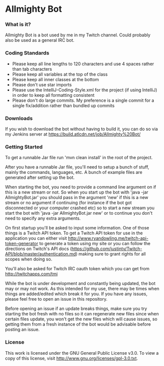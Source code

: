Allmighty Bot
====================================

### What is it?

Allmighty Bot is a bot used by me in my Twitch channel. Could probably also be used as a general IRC bot.

### Coding Standards

+ Please keep all line lengths to 120 characters and use 4 spaces rather than tab characters
+ Please keep all variables at the top of the class
+ Please keep all inner classes at the bottom
+ Please don't use star imports
+ Please use the IntelliJ-Coding-Style.xml for the project (if using IntelliJ) in order to keep all formatting consistent
+ Please don't do large commits. My preference is a single commit for a single fix/addition rather than bundled up commits

### Downloads

If you wish to download the bot without having to build it, you can do so via my Jenkins server at https://build.atlcdn.net/job/Allmighty%20Bot/

### Getting Started

To get a runnable Jar file run 'mvn clean install' in the root of the project.

After you have a runnable Jar file, you'll need to setup a bunch of stuff, mainly the commands, languages, etc. A
bunch of example files are generated after setting up the bot.

When starting the bot, you need to provide a command line argument on if this is a new stream or not. So when you
start up the bot with 'java -jar AllmightyBot.jar' you should pass in the argument 'new' if this is a new stream or
no argument if continuing (for instance if the bot got disconnected or your computer crashed etc) so to start a new
stream you start the bot with 'java -jar AllmightyBot.jar new' or to continue you don't need to specify any extra
arguments.

On first startup you'll be asked to input some information. One of those things is a Twitch API token. To get a
Twitch API token for use in the application you can either visit http://www.ryandowling.me/twitch-api-token-generator
to generate a token using my site or you can follow the directions on Twitch's API docs
(https://github.com/justintv/Twitch-API/blob/master/authentication.md) making sure to grant rights for all scopes when
doing so.

You'll also be asked for Twitch IRC oauth token which you can get from http://twitchapps.com/tmi

While the bot is under development and constantly being updated, the bot may or may not work. As this intended for my
use, there may be times when things are added/edited which break it for you. If you have any issues, please feel free
to open an issue in this repository.

Before opening an issue if an update breaks things, make sure you try starting the bot fresh with no files so it can
regenerate new files since when certain files update, you won't get the new files which will cause issues, so getting
them from a fresh instance of the bot would be advisable before posting an issue.

### License

This work is licensed under the GNU General Public License v3.0. To view a copy of this license, visit
http://www.gnu.org/licenses/gpl-3.0.txt.